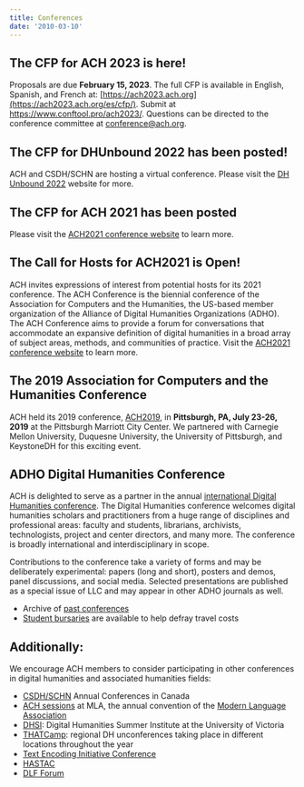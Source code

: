 ```yaml
---
title: Conferences
date: '2010-03-10'
---
```

The CFP for ACH 2023 is here!
-----------------------------

Proposals are due **February 15, 2023**. The full CFP is available in English, Spanish, and French at: [https://ach2023.ach.org](https://ach2023.ach.org/es/cfp/). Submit at <https://www.conftool.pro/ach2023/>. Questions can be directed to the conference committee at <conference@ach.org>.

**The CFP for DHUnbound 2022 has been posted!** 
------------------------------------------------

ACH and CSDH/SCHN are hosting a virtual conference. Please visit the [DH Unbound 2022](https://dhunbound2022.ach.org/) website for more.

The CFP for ACH 2021 has been posted
------------------------------------

Please visit the [ACH2021 conference website](http://ach2021.ach.org/) to learn more.

The Call for Hosts for ACH2021 is Open!
---------------------------------------

ACH invites expressions of interest from potential hosts for its 2021 conference. The ACH Conference is the biennial conference of the Association for Computers and the Humanities, the US-based member organization of the Alliance of Digital Humanities Organizations (ADHO). The ACH Conference aims to provide a forum for conversations that accommodate an expansive definition of digital humanities in a broad array of subject areas, methods, and communities of practice. Visit the [ACH2021 conference website](http://ach2021.ach.org/) to learn more.

The 2019 Association for Computers and the Humanities Conference
----------------------------------------------------------------

ACH held its 2019 conference, [ACH2019](http://ach2019.ach.org), in **Pittsburgh, PA, July 23-26, 2019** at the Pittsburgh Marriott City Center. We partnered with Carnegie Mellon University, Duquesne University, the University of Pittsburgh, and KeystoneDH for this exciting event.

ADHO Digital Humanities Conference
----------------------------------

ACH is delighted to serve as a partner in the annual [international Digital Humanities conference](http://adho.org/conference). The Digital Humanities conference welcomes digital humanities scholars and practitioners from a huge range of disciplines and professional areas: faculty and students, librarians, archivists, technologists, project and center directors, and many more. The conference is broadly international and interdisciplinary in scope.

Contributions to the conference take a variety of forms and may be deliberately experimental: papers (long and short), posters and demos, panel discussions, and social media. Selected presentations are published as a special issue of LLC and may appear in other ADHO journals as well.

- Archive of [past conferences](past-conferences)
- [Student bursaries](http://adho.org/awards/Conference%20Bursary%20Awards) are available to help defray travel costs[  ](/bursary-recipients)

Additionally:
-------------

We encourage ACH members to consider participating in other conferences in digital humanities and associated humanities fields:

- [CSDH/SCHN](http://csdh-schn.org/) Annual Conferences in Canada
- [ACH sessions](http://www.ach.org/ach-sessions) at MLA, the annual convention of the [Modern Language Association](http://mla.org)
- [DHSI](http://dhsi.org): Digital Humanities Summer Institute at the University of Victoria
- [THATCamp](http://thatcamp.org): regional DH unconferences taking place in different locations throughout the year
- [Text Encoding Initiative Conference](http://www.tei-c.org/Membership/Meetings/)
- [HASTAC](https://www.hastac.org/)
- [DLF Forum ](https://www.diglib.org/forums/)